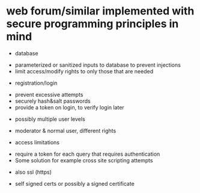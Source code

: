 # web forum/similar implemented with secure programming principles in mind
* database
 - parameterized or sanitized inputs to database to prevent injections
 - limit access/modify rights to only those that are needed
* registration/login
 - prevent excessive attempts
 - securely hash&salt passwords
 - provide a token on login, to verify login later
* possibly multiple user levels
 - moderator & normal user, different rights
* access limitations
 - require a token for each query that requires authentication
 - Some solution for example cross site scripting attempts
* also ssl (https)
 - self signed certs or possibly a signed certificate